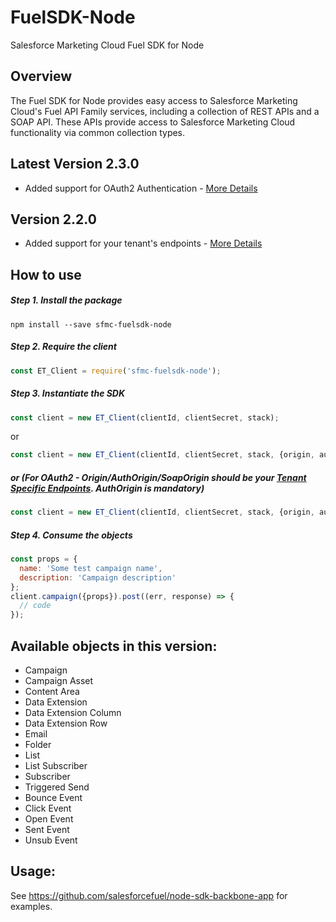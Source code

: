 FuelSDK-Node
============

Salesforce Marketing Cloud Fuel SDK for Node

## Overview ##
The Fuel SDK for Node provides easy access to Salesforce Marketing Cloud's Fuel API Family services, including a collection of REST APIs and a SOAP API. These APIs provide access to Salesforce Marketing Cloud functionality via common collection types. 

## Latest Version 2.3.0 ##
* Added support for OAuth2 Authentication - [More Details](https://developer.salesforce.com/docs/atlas.en-us.mc-app-development.meta/mc-app-development/access-token-s2s.htm)

## Version 2.2.0 ##
* Added support for your tenant's endpoints - [More Details](https://developer.salesforce.com/docs/atlas.en-us.mc-apis.meta/mc-apis/your-subdomain-tenant-specific-endpoints.htm)

## How to use

##### Step 1. Install the package

```
npm install --save sfmc-fuelsdk-node
```

##### Step 2. Require the client
```js
const ET_Client = require('sfmc-fuelsdk-node');
```

##### Step 3. Instantiate the SDK
```js
const client = new ET_Client(clientId, clientSecret, stack);
```
or
```js
const client = new ET_Client(clientId, clientSecret, stack, {origin, authOrigin, soapOrigin}); // stack is ignored
```
##### or (For OAuth2 - Origin/AuthOrigin/SoapOrigin should be your [Tenant Specific Endpoints](https://developer.salesforce.com/docs/atlas.en-us.mc-apis.meta/mc-apis/your-subdomain-tenant-specific-endpoints.htm). AuthOrigin is mandatory)
```js
const client = new ET_Client(clientId, clientSecret, stack, {origin, authOrigin, soapOrigin, authOptions = { authVersion = 2, accountId = <<TARGET_BUSINESS_UNIT>>, scope = <<DATA_ACCESS_PERMISSIONS>>}}); 
```
##### Step 4. Consume the objects
```js
const props = {
  name: 'Some test campaign name',
  description: 'Campaign description'
};
client.campaign({props}).post((err, response) => {
  // code
});
```

## Available objects in this version:

* Campaign
* Campaign Asset
* Content Area
* Data Extension
* Data Extension Column
* Data Extension Row
* Email
* Folder
* List
* List Subscriber
* Subscriber
* Triggered Send
* Bounce Event
* Click Event
* Open Event
* Sent Event
* Unsub Event


## Usage:

See https://github.com/salesforcefuel/node-sdk-backbone-app for examples.
